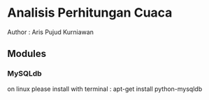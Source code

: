 # Analisis Perhitungan Cuaca
Author : Aris Pujud Kurniawan

## Modules
### MySQLdb
on linux please install with terminal :
apt-get install python-mysqldb

